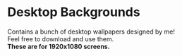 # Desktop Backgrounds

Contains a bunch of desktop wallpapers designed by me!<br>
Feel free to download and use them.<br>
**These are for 1920x1080 screens.**
